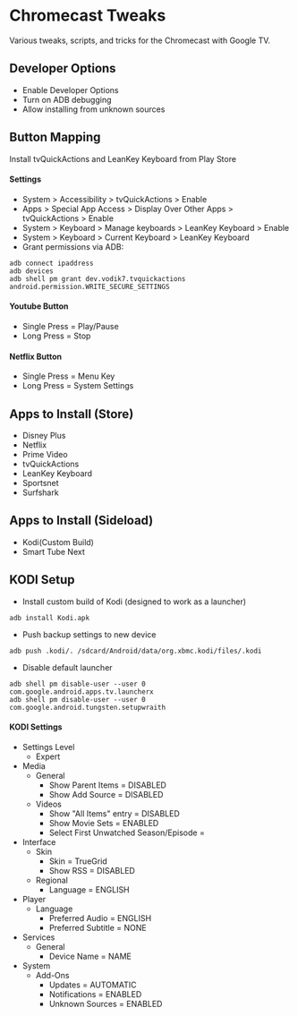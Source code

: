 # Chromecast Tweaks

Various tweaks, scripts, and tricks for the Chromecast with Google TV.

## Developer Options

- Enable Developer Options
- Turn on ADB debugging
- Allow installing from unknown sources

## Button Mapping
Install tvQuickActions and LeanKey Keyboard from Play Store

#### Settings
- System > Accessibility > tvQuickActions > Enable
- Apps > Special App Access > Display Over Other Apps > tvQuickActions > Enable
- System > Keyboard > Manage keyboards > LeanKey Keyboard > Enable
- System > Keyboard > Current Keyboard > LeanKey Keyboard
- Grant permissions via ADB:
```
adb connect ipaddress
adb devices
adb shell pm grant dev.vodik7.tvquickactions android.permission.WRITE_SECURE_SETTINGS
```

#### Youtube Button
- Single Press = Play/Pause
- Long Press = Stop

#### Netflix Button
- Single Press = Menu Key
- Long Press = System Settings

## Apps to Install (Store)

- Disney Plus
- Netflix
- Prime Video
- tvQuickActions
- LeanKey Keyboard
- Sportsnet
- Surfshark

## Apps to Install (Sideload)

- Kodi(Custom Build)
- Smart Tube Next

## KODI Setup
- Install custom build of Kodi (designed to work as a launcher)
```
adb install Kodi.apk
```
- Push backup settings to new device
```
adb push .kodi/. /sdcard/Android/data/org.xbmc.kodi/files/.kodi
```
- Disable default launcher
```
adb shell pm disable-user --user 0 com.google.android.apps.tv.launcherx
adb shell pm disable-user --user 0 com.google.android.tungsten.setupwraith
```

#### KODI Settings

- Settings Level
  - Expert
- Media
  - General
    - Show Parent Items = DISABLED
    - Show Add Source = DISABLED
  - Videos
    - Show "All Items" entry = DISABLED
    - Show Movie Sets = ENABLED
    - Select First Unwatched Season/Episode = 
- Interface
  - Skin
    - Skin = TrueGrid
    - Show RSS = DISABLED
  - Regional
    - Language = ENGLISH 
- Player
  - Language
    - Preferred Audio = ENGLISH
    - Preferred Subtitle = NONE
- Services
  - General
    - Device Name = NAME
- System
  - Add-Ons
    - Updates = AUTOMATIC
    - Notifications = ENABLED
    - Unknown Sources = ENABLED
